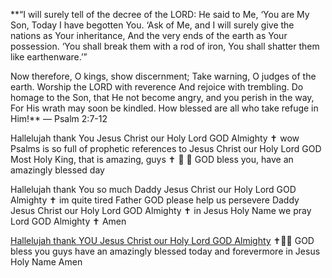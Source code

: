 **“I will surely tell of the decree of the LORD:
He said to Me, ‘You are My Son,
Today I have begotten You.
‘Ask of Me, and I will surely give the nations as Your inheritance,
And the very ends of the earth as Your possession.
‘You shall break them with a rod of iron,
You shall shatter them like earthenware.’”
	
Now therefore, O kings, show discernment;
Take warning, O judges of the earth.
Worship the LORD with reverence
And rejoice with trembling.
Do homage to the Son, that He not become angry, and you perish in the way,
For His wrath may soon be kindled.
How blessed are all who take refuge in Him!**
— Psalm 2:7-12

Hallelujah thank You Jesus Christ our Holy Lord GOD Almighty ✝️ wow Psalms is so full of prophetic references to Jesus Christ our Holy Lord GOD Most Holy King, that is amazing, guys ✝️ 💖 🙏 GOD bless you, have an amazingly blessed day 

Hallelujah thank You so much Daddy Jesus Christ our Holy Lord GOD Almighty ✝️ im quite tired Father GOD please help us persevere Daddy Jesus Christ our Holy Lord GOD Almighty ✝️ in Jesus Holy Name we pray Lord GOD Almighty ✝️ Amen 

[Hallelujah thank YOU Jesus Christ our Holy Lord GOD Almighty](https://www.youtube.com/watch?v=pNcBUNvxx_g) ✝️💖🙏 GOD bless you guys have an amazingly blessed today and forevermore in Jesus Holy Name Amen 
